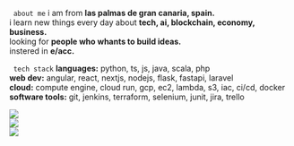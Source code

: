 `` about me``
i am from **las palmas de gran canaria, spain.**  
i learn new things every day about **tech, ai, blockchain, economy, business.**  
looking for **people who whants to build ideas.**  
instered in **e/acc.**  

`` tech stack``
**languages:**  python, ts, js, java, scala, php  
**web dev:**  angular, react, nextjs, nodejs, flask, fastapi, laravel  
**cloud:**  compute engine, cloud run, gcp, ec2, lambda, s3, iac, ci/cd, docker  
**software tools:**  git, jenkins, terraform, selenium, junit, jira, trello

![](https://github-readme-stats.vercel.app/api?username=fr0ziii&theme=dark&hide_border=true&include_all_commits=false&count_private=true)<br/>
![](https://github-readme-streak-stats.herokuapp.com/?user=fr0ziii&theme=dark&hide_border=true)<br/>
![](https://github-readme-stats.vercel.app/api/top-langs/?username=fr0ziii&theme=dark&hide_border=true&include_all_commits=false&count_private=true&layout=compact)

